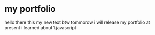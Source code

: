 # my portfolio

hello there this my new text btw tommorow i will release my portfolio at present i learned about
1.javascript